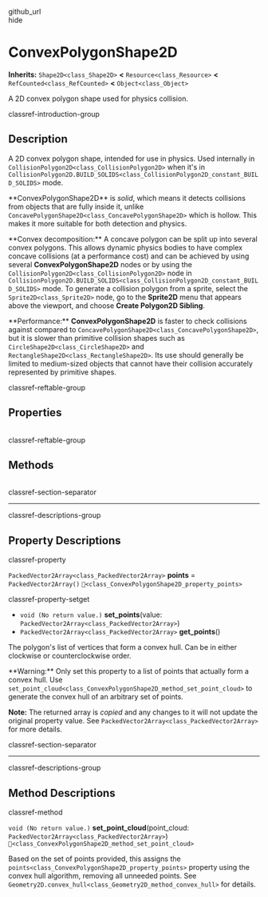 github\_url  
hide

# ConvexPolygonShape2D

**Inherits:** `Shape2D<class_Shape2D>` **&lt;**
`Resource<class_Resource>` **&lt;** `RefCounted<class_RefCounted>`
**&lt;** `Object<class_Object>`

A 2D convex polygon shape used for physics collision.

classref-introduction-group

## Description

A 2D convex polygon shape, intended for use in physics. Used internally
in `CollisionPolygon2D<class_CollisionPolygon2D>` when it's in
`CollisionPolygon2D.BUILD_SOLIDS<class_CollisionPolygon2D_constant_BUILD_SOLIDS>`
mode.

\*\*ConvexPolygonShape2D\*\* is *solid*, which means it detects
collisions from objects that are fully inside it, unlike
`ConcavePolygonShape2D<class_ConcavePolygonShape2D>` which is hollow.
This makes it more suitable for both detection and physics.

\*\*Convex decomposition:\*\* A concave polygon can be split up into
several convex polygons. This allows dynamic physics bodies to have
complex concave collisions (at a performance cost) and can be achieved
by using several **ConvexPolygonShape2D** nodes or by using the
`CollisionPolygon2D<class_CollisionPolygon2D>` node in
`CollisionPolygon2D.BUILD_SOLIDS<class_CollisionPolygon2D_constant_BUILD_SOLIDS>`
mode. To generate a collision polygon from a sprite, select the
`Sprite2D<class_Sprite2D>` node, go to the **Sprite2D** menu that
appears above the viewport, and choose **Create Polygon2D Sibling**.

\*\*Performance:\*\* **ConvexPolygonShape2D** is faster to check
collisions against compared to
`ConcavePolygonShape2D<class_ConcavePolygonShape2D>`, but it is slower
than primitive collision shapes such as
`CircleShape2D<class_CircleShape2D>` and
`RectangleShape2D<class_RectangleShape2D>`. Its use should generally be
limited to medium-sized objects that cannot have their collision
accurately represented by primitive shapes.

classref-reftable-group

## Properties

<table>
<tbody>
<tr>
</tr>
</tbody>
</table>

classref-reftable-group

## Methods

<table>
<tbody>
<tr>
</tr>
</tbody>
</table>

classref-section-separator

------------------------------------------------------------------------

classref-descriptions-group

## Property Descriptions

classref-property

`PackedVector2Array<class_PackedVector2Array>` **points** =
`PackedVector2Array()` `🔗<class_ConvexPolygonShape2D_property_points>`

classref-property-setget

-   `void (No return value.)` **set\_points**(value:
    `PackedVector2Array<class_PackedVector2Array>`)
-   `PackedVector2Array<class_PackedVector2Array>` **get\_points**()

The polygon's list of vertices that form a convex hull. Can be in either
clockwise or counterclockwise order.

\*\*Warning:\*\* Only set this property to a list of points that
actually form a convex hull. Use
`set_point_cloud<class_ConvexPolygonShape2D_method_set_point_cloud>` to
generate the convex hull of an arbitrary set of points.

**Note:** The returned array is *copied* and any changes to it will not
update the original property value. See
`PackedVector2Array<class_PackedVector2Array>` for more details.

classref-section-separator

------------------------------------------------------------------------

classref-descriptions-group

## Method Descriptions

classref-method

`void (No return value.)` **set\_point\_cloud**(point\_cloud:
`PackedVector2Array<class_PackedVector2Array>`)
`🔗<class_ConvexPolygonShape2D_method_set_point_cloud>`

Based on the set of points provided, this assigns the
`points<class_ConvexPolygonShape2D_property_points>` property using the
convex hull algorithm, removing all unneeded points. See
`Geometry2D.convex_hull<class_Geometry2D_method_convex_hull>` for
details.
